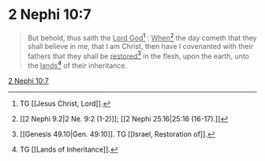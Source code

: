 # 2 Nephi 10:7

> But behold, thus saith the <u>Lord God</u>[^a] : <u>When</u>[^b] the day cometh that they shall believe in me, that I am Christ, then have I covenanted with their fathers that they shall be <u>restored</u>[^c] in the flesh, upon the earth, unto the <u>lands</u>[^d] of their inheritance.

[2 Nephi 10:7](https://www.churchofjesuschrist.org/study/scriptures/bofm/2-ne/10?lang=eng&id=p7#p7)


[^a]: TG [[Jesus Christ, Lord]].
[^b]: [[2 Nephi 9.2|2 Ne. 9:2 (1-2)]]; [[2 Nephi 25.16|25:16 (16-17).]]
[^c]: [[Genesis 49.10|Gen. 49:10]]. TG [[Israel, Restoration of]].
[^d]: TG [[Lands of Inheritance]].
